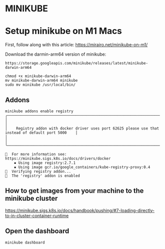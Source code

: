 # MINIKUBE

# Setup minikube on M1 Macs

First, follow along with this article: https://mirairo.net/minikube-on-m1/

Download the darmin-arm64 version of minikube:

```
https://storage.googleapis.com/minikube/releases/latest/minikube-darwin-arm64
```

```
chmod +x minikube-darwin-arm64
mv minikube-darwin-arm64 minikube
sudo mv minikube /usr/local/bin/
```

## Addons

```
minikube addons enable registry
╭──────────────────────────────────────────────────────────────────────────────────────────────────────╮
│                                                                                                      │
│    Registry addon with docker driver uses port 62625 please use that instead of default port 5000    │
│                                                                                                      │
╰──────────────────────────────────────────────────────────────────────────────────────────────────────╯

📘  For more information see: https://minikube.sigs.k8s.io/docs/drivers/docker
    ▪ Using image registry:2.7.1
    ▪ Using image gcr.io/google_containers/kube-registry-proxy:0.4
🔎  Verifying registry addon...
🌟  The 'registry' addon is enabled
```

## How to get images from your machine to the minikube cluster

https://minikube.sigs.k8s.io/docs/handbook/pushing/#7-loading-directly-to-in-cluster-container-runtime

## Open the dashboard

```
minikube dashboard
```
